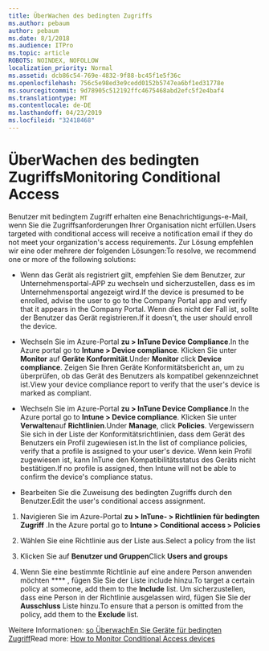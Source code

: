 ```yaml
---
title: ÜberWachen des bedingten Zugriffs
ms.author: pebaum
author: pebaum
ms.date: 8/1/2018
ms.audience: ITPro
ms.topic: article
ROBOTS: NOINDEX, NOFOLLOW
localization_priority: Normal
ms.assetid: dcb86c54-769e-4832-9f88-bc45f1e5f36c
ms.openlocfilehash: 756c5e98ed3e9cedd0152b5747ea6bf1ed31778e
ms.sourcegitcommit: 9d78905c512192ffc4675468abd2efc5f2e4baf4
ms.translationtype: MT
ms.contentlocale: de-DE
ms.lasthandoff: 04/23/2019
ms.locfileid: "32418468"
---
```

# <a name="monitoring-conditional-access"></a><span data-ttu-id="33c75-102">ÜberWachen des bedingten Zugriffs</span><span class="sxs-lookup"><span data-stu-id="33c75-102">Monitoring Conditional Access</span></span>

<span data-ttu-id="33c75-103">Benutzer mit bedingtem Zugriff erhalten eine Benachrichtigungs-e-Mail, wenn Sie die Zugriffsanforderungen Ihrer Organisation nicht erfüllen.</span><span class="sxs-lookup"><span data-stu-id="33c75-103">Users targeted with conditional access will receive a notification email if they do not meet your organization's access requirements.</span></span> <span data-ttu-id="33c75-104">Zur Lösung empfehlen wir eine oder mehrere der folgenden Lösungen:</span><span class="sxs-lookup"><span data-stu-id="33c75-104">To resolve, we recommend one or more of the following solutions:</span></span>
  
- <span data-ttu-id="33c75-105">Wenn das Gerät als registriert gilt, empfehlen Sie dem Benutzer, zur Unternehmensportal-APP zu wechseln und sicherzustellen, dass es im Unternehmensportal angezeigt wird.</span><span class="sxs-lookup"><span data-stu-id="33c75-105">If the device is presumed to be enrolled, advise the user to go to the Company Portal app and verify that it appears in the Company Portal.</span></span> <span data-ttu-id="33c75-106">Wenn dies nicht der Fall ist, sollte der Benutzer das Gerät registrieren.</span><span class="sxs-lookup"><span data-stu-id="33c75-106">If it doesn't, the user should enroll the device.</span></span>
    
- <span data-ttu-id="33c75-107">Wechseln Sie im Azure-Portal **zu \> InTune Device Compliance**.</span><span class="sxs-lookup"><span data-stu-id="33c75-107">In the Azure portal go to **Intune \> Device compliance**.</span></span> <span data-ttu-id="33c75-108">Klicken Sie unter **Monitor** auf **Geräte Konformität**.</span><span class="sxs-lookup"><span data-stu-id="33c75-108">Under **Monitor** click **Device compliance**.</span></span> <span data-ttu-id="33c75-109">Zeigen Sie Ihren Geräte Konformitätsbericht an, um zu überprüfen, ob das Gerät des Benutzers als kompatibel gekennzeichnet ist.</span><span class="sxs-lookup"><span data-stu-id="33c75-109">View your device compliance report to verify that the user's device is marked as compliant.</span></span> 
    
- <span data-ttu-id="33c75-110">Wechseln Sie im Azure-Portal **zu \> InTune Device Compliance**.</span><span class="sxs-lookup"><span data-stu-id="33c75-110">In the Azure portal go to **Intune \> Device compliance**.</span></span> <span data-ttu-id="33c75-111">Klicken Sie unter **Verwalten**auf **Richtlinien**.</span><span class="sxs-lookup"><span data-stu-id="33c75-111">Under **Manage**, click **Policies**.</span></span> <span data-ttu-id="33c75-112">Vergewissern Sie sich in der Liste der Konformitätsrichtlinien, dass dem Gerät des Benutzers ein Profil zugewiesen ist.</span><span class="sxs-lookup"><span data-stu-id="33c75-112">In the list of compliance policies, verify that a profile is assigned to your user's device.</span></span> <span data-ttu-id="33c75-113">Wenn kein Profil zugewiesen ist, kann InTune den Kompatibilitätsstatus des Geräts nicht bestätigen.</span><span class="sxs-lookup"><span data-stu-id="33c75-113">If no profile is assigned, then Intune will not be able to confirm the device's compliance status.</span></span> 
    
- <span data-ttu-id="33c75-114">Bearbeiten Sie die Zuweisung des bedingten Zugriffs durch den Benutzer.</span><span class="sxs-lookup"><span data-stu-id="33c75-114">Edit the user's conditional access assignment.</span></span>
    
1. <span data-ttu-id="33c75-115">Navigieren Sie im Azure-Portal **zu \> InTune- \> Richtlinien für bedingten Zugriff** .</span><span class="sxs-lookup"><span data-stu-id="33c75-115">In the Azure portal go to **Intune \> Conditional access \> Policies**</span></span>
    
2. <span data-ttu-id="33c75-116">Wählen Sie eine Richtlinie aus der Liste aus.</span><span class="sxs-lookup"><span data-stu-id="33c75-116">Select a policy from the list</span></span>
    
3. <span data-ttu-id="33c75-117">Klicken Sie auf **Benutzer und Gruppen**</span><span class="sxs-lookup"><span data-stu-id="33c75-117">Click **Users and groups**</span></span>
    
4. <span data-ttu-id="33c75-118">Wenn Sie eine bestimmte Richtlinie auf eine andere Person anwenden möchten \*\*\*\* , fügen Sie Sie der Liste include hinzu.</span><span class="sxs-lookup"><span data-stu-id="33c75-118">To target a certain policy at someone, add them to the **Include** list.</span></span> <span data-ttu-id="33c75-119">Um sicherzustellen, dass eine Person in der Richtlinie ausgelassen wird, fügen Sie Sie der **Ausschluss** Liste hinzu.</span><span class="sxs-lookup"><span data-stu-id="33c75-119">To ensure that a person is omitted from the policy, add them to the **Exclude** list.</span></span> 
    
<span data-ttu-id="33c75-120">Weitere Informationen: [so ÜberwachEn Sie Geräte für bedingten Zugriff](https://docs.microsoft.com/intune/conditional-access-exchange-monitor)</span><span class="sxs-lookup"><span data-stu-id="33c75-120">Read more: [How to Monitor Conditional Access devices](https://docs.microsoft.com/intune/conditional-access-exchange-monitor)</span></span>
  

